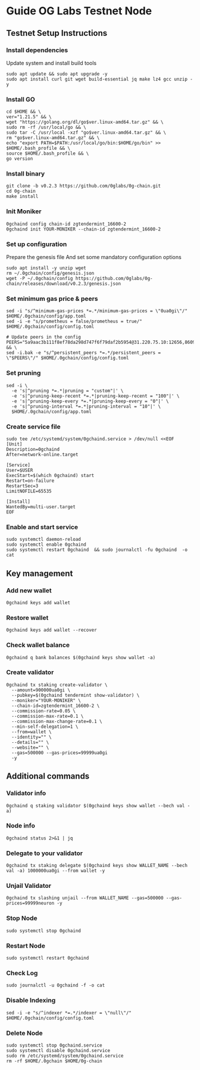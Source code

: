 # Guide OG Labs Testnet Node

## Testnet Setup Instructions

### Install dependencies

Update system and install build tools
```
sudo apt update && sudo apt upgrade -y
sudo apt install curl git wget build-essential jq make lz4 gcc unzip -y
```

### Install GO
```
cd $HOME && \
ver="1.21.5" && \
wget "https://golang.org/dl/go$ver.linux-amd64.tar.gz" && \
sudo rm -rf /usr/local/go && \
sudo tar -C /usr/local -xzf "go$ver.linux-amd64.tar.gz" && \
rm "go$ver.linux-amd64.tar.gz" && \
echo "export PATH=$PATH:/usr/local/go/bin:$HOME/go/bin" >> $HOME/.bash_profile && \
source $HOME/.bash_profile && \
go version
```

### Install binary
```
git clone -b v0.2.3 https://github.com/0glabs/0g-chain.git
cd 0g-chain
make install
```

### Init Moniker
```
0gchaind config chain-id zgtendermint_16600-2
0gchaind init YOUR-MONIKER --chain-id zgtendermint_16600-2
```

### Set up configuration
Prepare the genesis file And set some mandatory configuration options
```
sudo apt install -y unzip wget
rm ~/.0gchain/config/genesis.json
wget -P ~/.0gchain/config https://github.com/0glabs/0g-chain/releases/download/v0.2.3/genesis.json
```

### Set minimum gas price & peers
```
sed -i "s/^minimum-gas-prices *=.*/minimum-gas-prices = \"0ua0gi\"/" $HOME/.0gchain/config/app.toml
sed -i -e "s/prometheus = false/prometheus = true/" $HOME/.0gchain/config/config.toml
```
```
# Update peers in the config
PEERS="5a9aac3b111f8ef78da298d747f6f79daf2b5954@31.220.75.10:12656,8609834e666efda4caf41f3f2fa293d1df39a495@38.242.240.234:12656,cadf176a1a7cc769cb2e614728c5455bbc4c9be1@158.220.125.5:12656,c311c0e00ba7a8d998a57cbdb77c769279e5d79b@161.97.152.80:56656,df4cc52fa0fcdd5db541a28e4b5a9c6ce1076ade@37.60.246.110:13456,6e044d233c4abb2cc970c8fc2e968273c38a874e@167.86.116.237:12656,0dade47457780be569d7e5be9eedcf6731ed2d18@5.189.133.249:12656,87050b88e0dff2df18caff484e01c32d9f6e6a49@185.209.223.108:12656,d7921529d985b18096ea5cc5d023806af91fd51e@157.90.128.250:58656,55982724a7a30944215ad45924071f1efc1eef4a@116.202.174.53:26856,5ba403bf2183ffbc2aea2508af82041ad69cb883@195.201.242.245:12656,9d06dc7b225e7c32146896d5fec3d91ffe1c5395@94.130.137.49:26656,6a07fd41680eacfd29b63c7ce07a0f20af18bfa8@193.233.75.244:26656,3b3ddcd4de429456177b29e5ca0febe4f4c21989@75.119.139.198:26656,4577c3d8be80ca946da72f138f0c7d1d311f9be6@31.220.73.247:26656" && \
sed -i.bak -e "s/^persistent_peers *=.*/persistent_peers = \"$PEERS\"/" $HOME/.0gchain/config/config.toml
```

### Set pruning
```
sed -i \
  -e 's|^pruning *=.*|pruning = "custom"|' \
  -e 's|^pruning-keep-recent *=.*|pruning-keep-recent = "100"|' \
  -e 's|^pruning-keep-every *=.*|pruning-keep-every = "0"|' \
  -e 's|^pruning-interval *=.*|pruning-interval = "10"|' \
  $HOME/.0gchain/config/app.toml
```

### Create service file
```
sudo tee /etc/systemd/system/0gchaind.service > /dev/null <<EOF
[Unit]
Description=0gchaind
After=network-online.target

[Service]
User=$USER
ExecStart=$(which 0gchaind) start
Restart=on-failure
RestartSec=3
LimitNOFILE=65535

[Install]
WantedBy=multi-user.target
EOF
```

### Enable and start service
```
sudo systemctl daemon-reload
sudo systemctl enable 0gchaind  
sudo systemctl restart 0gchaind  && sudo journalctl -fu 0gchaind  -o cat
```

## Key management

### Add new wallet
```
0gchaind keys add wallet
```

### Restore wallet
```
0gchaind keys add wallet --recover
```

### Check wallet balance 
```
0gchaind q bank balances $(0gchaind keys show wallet -a)
```

### Create validator
```
0gchaind tx staking create-validator \
  --amount=900000ua0gi \
  --pubkey=$(0gchaind tendermint show-validator) \
  --moniker="YOUR-MONIKER" \
  --chain-id=zgtendermint_16600-2 \
  --commission-rate=0.05 \
  --commission-max-rate=0.1 \
  --commission-max-change-rate=0.1 \
  --min-self-delegation=1 \
  --from=wallet \
  --identity="" \
  --details="" \
  --website="" \
  --gas=500000 --gas-prices=99999ua0gi
  -y
```

## Additional commands

### Validator info
```
0gchaind q staking validator $(0gchaind keys show wallet --bech val -a)
```

### Node info
```
0gchaind status 2>&1 | jq
```

### Delegate to your validator
```
0gchaind tx staking delegate $(0gchaind keys show WALLET_NAME --bech val -a) 1000000ua0gi --from wallet -y
```

### Unjail Validator 
```
0gchaind tx slashing unjail --from WALLET_NAME --gas=500000 --gas-prices=99999neuron -y
```

### Stop Node
```
sudo systemctl stop 0gchaind
```

### Restart Node
```
sudo systemctl restart 0gchaind
```

### Check Log
```
sudo journalctl -u 0gchaind -f -o cat
```

### Disable Indexing
```
sed -i -e "s/^indexer *=.*/indexer = \"null\"/" $HOME/.0gchain/config/config.toml
```

### Delete Node
```
sudo systemctl stop 0gchaind.service
sudo systemctl disable 0gchaind.service
sudo rm /etc/systemd/system/0gchaind.service
rm -rf $HOME/.0gchain $HOME/0g-chain
```
